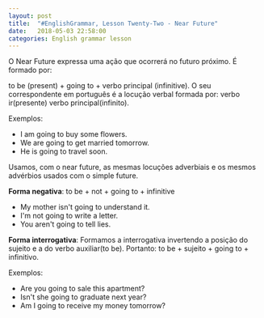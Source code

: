 ```yaml
---
layout: post
title:  "#EnglishGrammar, Lesson Twenty-Two - Near Future"
date:   2018-05-03 22:58:00
categories: English grammar lesson
---
```


O Near Future expressa uma ação que ocorrerá no futuro próximo. É formado por:

to be (present) + going to + verbo principal (infinitive). 
O seu correspondente em português é a locução verbal formada por: verbo ir(presente) verbo principal(infinito).

Exemplos: 

 - I am going to buy some flowers.
 - We are going to get married tomorrow.
 - He is going to travel soon.

Usamos, com o near future, as mesmas locuções adverbiais e os mesmos advérbios usados com o simple future.

**Forma negativa**: to be + not + going to + infinitive

 - My mother isn't going to understand it.
 - I'm not going to write a letter.
 - You aren't going to tell lies.

**Forma interrogativa**: 
Formamos a interrogativa invertendo a posição do sujeito e a do verbo auxiliar(to be). Portanto: to be + sujeito + going to + infinitivo.

Exemplos:

 - Are you going to sale this apartment?
 - Isn't she going to graduate next year?
 - Am I going to receive my money tomorrow?
 